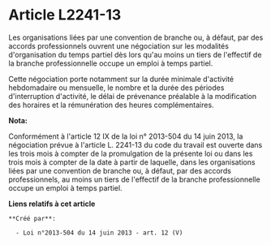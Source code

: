# Article L2241-13

Les organisations liées par une convention de branche ou, à défaut, par des accords professionnels ouvrent une négociation
sur les modalités d'organisation du temps partiel dès lors qu'au moins un tiers de l'effectif de la branche professionnelle
occupe un emploi à temps partiel.

Cette négociation porte notamment sur la durée minimale d'activité hebdomadaire ou mensuelle, le nombre et la durée des
périodes d'interruption d'activité, le délai de prévenance préalable à la modification des horaires et la rémunération des
heures complémentaires.

**Nota:**

Conformément à l'article 12 IX de la loi n° 2013-504 du 14 juin 2013, la négociation prévue à l'article L. 2241-13 du code du
travail est ouverte dans les trois mois à compter de la promulgation de la présente loi ou dans les trois mois à compter de
la date à partir de laquelle, dans les organisations liées par une convention de branche ou, à défaut, par des accords
professionnels, au moins un tiers de l'effectif de la branche professionnelle occupe un emploi à temps partiel.

**Liens relatifs à cet article**

	**Créé par**:

	  - Loi n°2013-504 du 14 juin 2013 - art. 12 (V)
